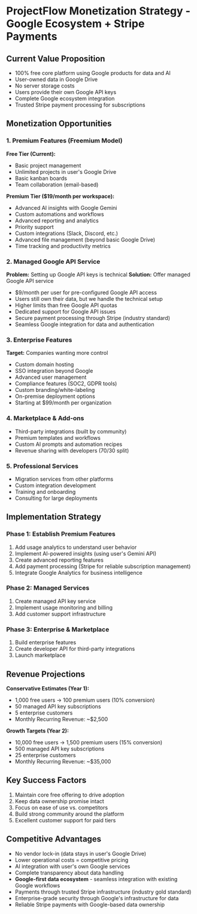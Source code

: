 # ProjectFlow Monetization Strategy - Google Ecosystem + Stripe Payments

## Current Value Proposition
- 100% free core platform using Google products for data and AI
- User-owned data in Google Drive
- No server storage costs
- Users provide their own Google API keys
- Complete Google ecosystem integration
- Trusted Stripe payment processing for subscriptions

## Monetization Opportunities

### 1. Premium Features (Freemium Model)
**Free Tier (Current):**
- Basic project management
- Unlimited projects in user's Google Drive
- Basic kanban boards
- Team collaboration (email-based)

**Premium Tier ($19/month per workspace):**
- Advanced AI insights with Google Gemini
- Custom automations and workflows
- Advanced reporting and analytics
- Priority support
- Custom integrations (Slack, Discord, etc.)
- Advanced file management (beyond basic Google Drive)
- Time tracking and productivity metrics

### 2. Managed Google API Service 
**Problem:** Setting up Google API keys is technical
**Solution:** Offer managed Google API service
- $9/month per user for pre-configured Google API access
- Users still own their data, but we handle the technical setup
- Higher limits than free Google API quotas
- Dedicated support for Google API issues
- Secure payment processing through Stripe (industry standard)
- Seamless Google integration for data and authentication

### 3. Enterprise Features
**Target:** Companies wanting more control
- Custom domain hosting
- SSO integration beyond Google
- Advanced user management
- Compliance features (SOC2, GDPR tools)
- Custom branding/white-labeling
- On-premise deployment options
- Starting at $99/month per organization

### 4. Marketplace & Add-ons
- Third-party integrations (built by community)
- Premium templates and workflows
- Custom AI prompts and automation recipes
- Revenue sharing with developers (70/30 split)

### 5. Professional Services
- Migration services from other platforms
- Custom integration development
- Training and onboarding
- Consulting for large deployments

## Implementation Strategy

### Phase 1: Establish Premium Features
1. Add usage analytics to understand user behavior
2. Implement AI-powered insights (using user's Gemini API)
3. Create advanced reporting features
4. Add payment processing (Stripe for reliable subscription management)
5. Integrate Google Analytics for business intelligence

### Phase 2: Managed Services
1. Create managed API key service
2. Implement usage monitoring and billing
3. Add customer support infrastructure

### Phase 3: Enterprise & Marketplace
1. Build enterprise features
2. Create developer API for third-party integrations
3. Launch marketplace

## Revenue Projections

**Conservative Estimates (Year 1):**
- 1,000 free users → 100 premium users (10% conversion)
- 50 managed API key subscriptions
- 5 enterprise customers
- Monthly Recurring Revenue: ~$2,500

**Growth Targets (Year 2):**
- 10,000 free users → 1,500 premium users (15% conversion)
- 500 managed API key subscriptions
- 25 enterprise customers
- Monthly Recurring Revenue: ~$35,000

## Key Success Factors
1. Maintain core free offering to drive adoption
2. Keep data ownership promise intact
3. Focus on ease of use vs. competitors
4. Build strong community around the platform
5. Excellent customer support for paid tiers

## Competitive Advantages
- No vendor lock-in (data stays in user's Google Drive)
- Lower operational costs = competitive pricing
- AI integration with user's own Google services
- Complete transparency about data handling
- **Google-first data ecosystem** - seamless integration with existing Google workflows
- Payments through trusted Stripe infrastructure (industry gold standard)
- Enterprise-grade security through Google's infrastructure for data
- Reliable Stripe payments with Google-based data ownership
